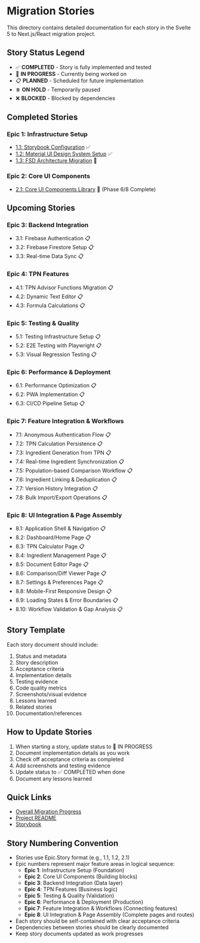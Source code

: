 # Migration Stories

This directory contains detailed documentation for each story in the Svelte 5 to Next.js/React migration project.

## Story Status Legend
- ✅ **COMPLETED** - Story is fully implemented and tested
- 🚧 **IN PROGRESS** - Currently being worked on
- 📋 **PLANNED** - Scheduled for future implementation
- ⏸️ **ON HOLD** - Temporarily paused
- ❌ **BLOCKED** - Blocked by dependencies

## Completed Stories

### Epic 1: Infrastructure Setup
- [1.1: Storybook Configuration](./1.1.storybook-configuration.md) ✅
- [1.2: Material UI Design System Setup](./1.2.material-ui-design-system.md) ✅
- [1.3: FSD Architecture Migration](./1.3.fsd-architecture-migration.md) 🚧

### Epic 2: Core UI Components
- [2.1: Core UI Components Library](./2.1.core-ui-components.md) 🚧 (Phase 6/8 Complete)

## Upcoming Stories

### Epic 3: Backend Integration
- 3.1: Firebase Authentication 📋
- 3.2: Firebase Firestore Setup 📋
- 3.3: Real-time Data Sync 📋

### Epic 4: TPN Features
- 4.1: TPN Advisor Functions Migration 📋
- 4.2: Dynamic Text Editor 📋
- 4.3: Formula Calculations 📋

### Epic 5: Testing & Quality
- 5.1: Testing Infrastructure Setup 📋
- 5.2: E2E Testing with Playwright 📋
- 5.3: Visual Regression Testing 📋

### Epic 6: Performance & Deployment
- 6.1: Performance Optimization 📋
- 6.2: PWA Implementation 📋
- 6.3: CI/CD Pipeline Setup 📋

### Epic 7: Feature Integration & Workflows
- 7.1: Anonymous Authentication Flow 📋
- 7.2: TPN Calculation Persistence 📋
- 7.3: Ingredient Generation from TPN 📋
- 7.4: Real-time Ingredient Synchronization 📋
- 7.5: Population-based Comparison Workflow 📋
- 7.6: Ingredient Linking & Deduplication 📋
- 7.7: Version History Integration 📋
- 7.8: Bulk Import/Export Operations 📋

### Epic 8: UI Integration & Page Assembly
- 8.1: Application Shell & Navigation 📋
- 8.2: Dashboard/Home Page 📋
- 8.3: TPN Calculator Page 📋
- 8.4: Ingredient Management Page 📋
- 8.5: Document Editor Page 📋
- 8.6: Comparison/Diff Viewer Page 📋
- 8.7: Settings & Preferences Page 📋
- 8.8: Mobile-First Responsive Design 📋
- 8.9: Loading States & Error Boundaries 📋
- 8.10: Workflow Validation & Gap Analysis 📋

## Story Template
Each story document should include:
1. Status and metadata
2. Story description
3. Acceptance criteria
4. Implementation details
5. Testing evidence
6. Code quality metrics
7. Screenshots/visual evidence
8. Lessons learned
9. Related stories
10. Documentation/references

## How to Update Stories
1. When starting a story, update status to 🚧 IN PROGRESS
2. Document implementation details as you work
3. Check off acceptance criteria as completed
4. Add screenshots and testing evidence
5. Update status to ✅ COMPLETED when done
6. Document any lessons learned

## Quick Links
- [Overall Migration Progress](../MIGRATION-STORIES.md)
- [Project README](../README.md)
- [Storybook](http://localhost:6006)

## Story Numbering Convention
- Stories use Epic.Story format (e.g., 1.1, 1.2, 2.1)
- Epic numbers represent major feature areas in logical sequence:
  - **Epic 1**: Infrastructure Setup (Foundation)
  - **Epic 2**: Core UI Components (Building blocks)
  - **Epic 3**: Backend Integration (Data layer)
  - **Epic 4**: TPN Features (Business logic)
  - **Epic 5**: Testing & Quality (Validation)
  - **Epic 6**: Performance & Deployment (Production)
  - **Epic 7**: Feature Integration & Workflows (Connecting features)
  - **Epic 8**: UI Integration & Page Assembly (Complete pages and routes)
- Each story should be self-contained with clear acceptance criteria
- Dependencies between stories should be clearly documented
- Keep story documents updated as work progresses